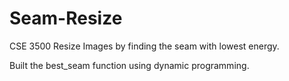 # Seam-Resize
CSE 3500 Resize Images by finding the seam with lowest energy.


Built the best_seam function using dynamic programming.
